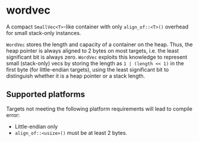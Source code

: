 # wordvec

A compact `SmallVec<T>`-like container with only `align_of::<T>()` overhead for small stack-only instances.

`WordVec` stores the length and capacity of a container on the heap.
Thus, the heap pointer is always aligned to 2 bytes on most targets,
i.e. the least significant bit is always zero.
`WordVec` exploits this knowledge to represent small (stack-only) vecs
by storing the length as `1 | (length << 1)` in the first byte (for little-endian targets),
using the least significant bit to distinguish whether it is a heap pointer or a stack length.

## Supported platforms

Targets not meeting the following platform requirements will lead to compile error:

- Little-endian only
- `align_of::<usize>()` must be at least 2 bytes.
